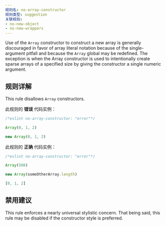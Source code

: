 ```yaml
---
规则名: no-array-constructor
规则类型: suggestion
关联规则:
- no-new-object
- no-new-wrappers
---
```



Use of the `Array` constructor to construct a new array is generally
discouraged in favor of array literal notation because of the single-argument
pitfall and because the `Array` global may be redefined. The exception is when
the Array constructor is used to intentionally create sparse arrays of a
specified size by giving the constructor a single numeric argument.

## 规则详解

This rule disallows `Array` constructors.

此规则的 **错误** 代码实例：

```js
/*eslint no-array-constructor: "error"*/

Array(0, 1, 2)

new Array(0, 1, 2)
```

此规则的 **正确** 代码实例：

```js
/*eslint no-array-constructor: "error"*/

Array(500)

new Array(someOtherArray.length)

[0, 1, 2]
```

## 禁用建议

This rule enforces a nearly universal stylistic concern. That being said, this
rule may be disabled if the constructor style is preferred.
